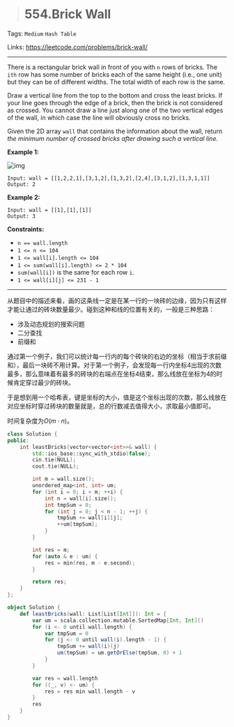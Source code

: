 > # 554.Brick Wall

Tags: `Medium` `Hash Table`

Links: https://leetcode.com/problems/brick-wall/

-----

There is a rectangular brick wall in front of you with `n` rows of bricks. The `ith` row has some number of bricks each of the same height (i.e., one unit) but they can be of different widths. The total width of each row is the same.

Draw a vertical line from the top to the bottom and cross the least bricks. If your line goes through the edge of a brick, then the brick is not considered as crossed. You cannot draw a line just along one of the two vertical edges of the wall, in which case the line will obviously cross no bricks.

Given the 2D array `wall` that contains the information about the wall, return *the minimum number of crossed bricks after drawing such a vertical line*.

**Example 1:**

![img](https://assets.leetcode.com/uploads/2021/04/24/cutwall-grid.jpg)

```
Input: wall = [[1,2,2,1],[3,1,2],[1,3,2],[2,4],[3,1,2],[1,3,1,1]]
Output: 2
```

**Example 2:**

```
Input: wall = [[1],[1],[1]]
Output: 3
```

**Constraints:**

- `n == wall.length`
- `1 <= n <= 104`
- `1 <= wall[i].length <= 104`
- `1 <= sum(wall[i].length) <= 2 * 104`
- `sum(wall[i])` is the same for each row `i`.
- `1 <= wall[i][j] <= 231 - 1`

-------

从题目中的描述来看，画的这条线一定是在某一行的一块砖的边缘，因为只有这样才能让通过的砖块数量最少。碰到这种和线的位置有关的，一般是三种思路：

* 涉及动态规划的搜索问题
* 二分查找
* 前缀和

通过第一个例子，我们可以统计每一行内的每个砖块的右边的坐标（相当于求前缀和），最后一块砖不用计算。对于第一个例子，会发现每一行内坐标4出现的次数最多，那么意味着有最多的砖块的右端点在坐标4结束，那么线放在坐标为4的时候肯定穿过最少的砖块。

于是想到用一个哈希表，键是坐标的大小，值是这个坐标出现的次数，那么线放在对应坐标时穿过砖块的数量就是，总的行数减去值得大小，求取最小值即可。

时间复杂度为$O(m\cdot n)$。

```c++
class Solution {
public:
    int leastBricks(vector<vector<int>>& wall) {
        std::ios_base::sync_with_stdio(false);
        cin.tie(NULL);
        cout.tie(NULL);

        int m = wall.size();
        unordered_map<int, int> um;
        for (int i = 0; i < m; ++i) {
            int n = wall[i].size();
            int tmpSum = 0;
            for (int j = 0; j < n - 1; ++j) {
                tmpSum += wall[i][j];
                ++um[tmpSum];
            }
        }

        int res = m;
        for (auto & e : um) {
            res = min(res, m - e.second);
        }

        return res;
    }
};
```

```scala
object Solution {
    def leastBricks(wall: List[List[Int]]): Int = {
        var um = scala.collection.mutable.SortedMap[Int, Int]()
        for (i <- 0 until wall.length) {
            var tmpSum = 0
            for (j <- 0 until wall(i).length - 1) {
                tmpSum += wall(i)(j)
                um(tmpSum) = um.getOrElse(tmpSum, 0) + 1
            }
        }

        var res = wall.length
        for ((_, v) <- um) {
            res = res min wall.length - v
        }
        res
    }
}
```



















